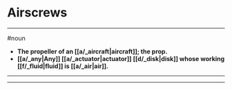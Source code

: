 # Airscrews
---
#noun
- **The propeller of an [[a/_aircraft|aircraft]]; the prop.**
- **[[a/_any|Any]] [[a/_actuator|actuator]] [[d/_disk|disk]] whose working [[f/_fluid|fluid]] is [[a/_air|air]].**
---
---
